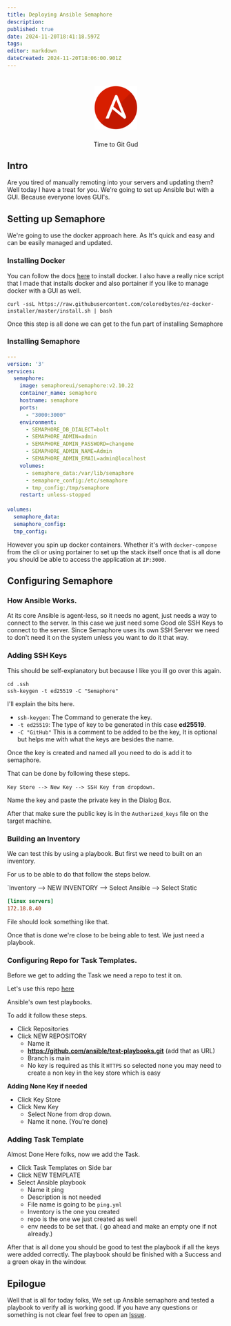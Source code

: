 ```yaml
---
title: Deploying Ansible Semaphore
description: 
published: true
date: 2024-11-20T18:41:18.597Z
tags: 
editor: markdown
dateCreated: 2024-11-20T18:06:00.901Z
---
```


<div align="center">
    <h1> <img src ="https://github.com/ansible/logos/raw/main/vscode-ansible-logo/vscode-ansible.png" alt="ansible logo" style="width:20%;height:20%"> </h1>
    <caption> Time to Git Gud </caption>
</div>

## Intro

Are you tired of manually remoting into your servers and updating them? Well today I have a treat for you. We're going to set up Ansible but with a GUI. Because everyone loves GUI's.

## Setting up Semaphore

We're going to use the docker approach here. As It's quick and easy and can be easily managed and updated.

### Installing Docker

You can follow the docs [here](https://docs.docker.com/engine/install/) to install docker. I also have a really nice script that I made that installs docker and also portainer if you like to manage docker with a GUI as well.

```shell
curl -ssL https://raw.githubusercontent.com/coloredbytes/ez-docker-installer/master/install.sh | bash
```
Once this step is all done we can get to the fun part of installing Semaphore

### Installing Semaphore

```yaml
---
version: '3'
services:
  semaphore:
    image: semaphoreui/semaphore:v2.10.22
    container_name: semaphore
    hostname: semaphore
    ports:
      - "3000:3000"
    environment:
      - SEMAPHORE_DB_DIALECT=bolt
      - SEMAPHORE_ADMIN=admin
      - SEMAPHORE_ADMIN_PASSWORD=changeme
      - SEMAPHORE_ADMIN_NAME=Admin
      - SEMAPHORE_ADMIN_EMAIL=admin@localhost
    volumes:
      - semaphore_data:/var/lib/semaphore
      - semaphore_config:/etc/semaphore
      - tmp_config:/tmp/semaphore
    restart: unless-stopped

volumes:
  semaphore_data:
  semaphore_config:
  tmp_config:
```

However you spin up docker containers. Whether it's with `docker-compose` from the cli or using portainer to set up the stack itself once that is all done you should be able to access the application at `IP:3000`.

## Configuring Semaphore

### How Ansible Works.

At its core Ansible is agent-less, so it needs no agent, just needs a way to connect to the server. In this case we just need some Good ole SSH Keys to connect to the server. Since Semaphore uses its own SSH Server we need to don't need it on the system unless you want to do it that way.

### Adding SSH Keys

This should be self-explanatory but because I like you ill go over this again.

```shell
cd .ssh
ssh-keygen -t ed25519 -C "Semaphore"
```

I'll explain the bits here.

- `ssh-keygen`: The Command to generate the key.
- `-t ed25519`: The type of key to be generated in this case **ed25519**.
- `-C "GitHub"` This is a comment to be added to be the key, It is optional but helps me with what the keys are besides the name.

Once the key is created and named all you need to do is add it to semaphore.

That can be done by following these steps.

`Key Store --> New Key --> SSH Key from dropdown.`

Name the key and paste the private key in the Dialog Box.

After that make sure the public key is in the `Authorized_keys` file on the target machine.

### Building an Inventory

We can test this by using a playbook. But first we need to built on an inventory.

For us to be able to do that follow the steps below.

`Inventory --> NEW INVENTORY --> Select Ansible --> Select Static

```ini
[linux servers]
172.18.8.40
```
File should look something like that.

Once that is done we're close to be being able to test. We just need a playbook.

### Configuring Repo for Task Templates.

Before we get to adding the Task we need a repo to test it on.

Let's use this repo [here](https://github.com/ansible/test-playbooks.git)

Ansible's own test playbooks.

To add it follow these steps.

- Click Repositories
- Click NEW REPOSITORY
  - Name it
  - **https://github.com/ansible/test-playbooks.git** (add that as URL)
  - Branch is main
  - No key is required as this it `HTTPS` so selected none you may need to create a non key in the key store which is easy

**Adding None Key if needed**

- Click Key Store
- Click New Key
  - Select None from drop down.
  - Name it none. (You're done)

### Adding Task Template

Almost Done Here folks, now we add the Task.

- Click Task Templates on Side bar
- Click NEW TEMPLATE
- Select Ansible playbook
  - Name it ping
  - Description is not needed
  - File name is going to be `ping.yml`
  - Inventory is the one you created
  - repo is the one we just created as well
  - env needs to be set that. ( go ahead and make an empty one if not already.)

After that is all done you should be good to test the playbook if all the keys were added correctly. The playbook should be finished with a Success and a green okay in the window.

## Epilogue

Well that is all for today folks, We set up Ansible semaphore and tested a playbook to verify all is working good. If you have any questions or something is not clear feel free to open an [Issue](https://github.com/coloredbytes/learninghub/issues).






